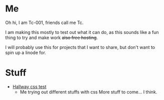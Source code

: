 # Me

Oh hi, I am Tc-001, friends call me Tc.
 
I am making this mostly to test out what it can do, as this sounds like a fun thing to try and make work ~~also free hosting~~. 

I will probably use this for projects that I want to share, but don't want to spin up a linode for.


# Stuff
* [Hallway css test](demos/hallway/index.html)
    * Me trying out different stuffs with css
More stuff to come... I think.
